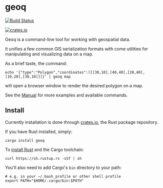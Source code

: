 # geoq

[![Build Status](https://travis-ci.org/worace/geoq.svg?branch=master)](https://travis-ci.org/worace/geoq)

[![crates.io](https://img.shields.io/badge/crates.io-v0.0.1-orange.svg)](https://crates.io/crates/geoq)

Geoq is a command-line tool for working with geospatial data.

It unifies a few common GIS serialization formats with come utilities for manipulating and visualizing data on a map.

As a brief taste, the command:

```
echo '{"type":"Polygon","coordinates":[[[30,10],[40,40],[20,40],[10,20],[30,10]]]}' | geoq map
```

will open a browser window to render the desired polygon on a map.

See the [Manual](https://github.com/worace/geoq/blob/master/manual.md) for more examples and available commands.

## Install

Currently installation is done through [crates.io](http://crates.io/), the Rust package repository.

If you have Rust installed, simply:

```
cargo install geoq
```

To [install Rust](https://www.rust-lang.org/en-US/install.html) and the Cargo toolchain:

```
curl https://sh.rustup.rs -sSf | sh
```

You'll also need to add Cargo's `bin` directory to your path:

```
# e.g. in your ~/.bash_profile or other shell profile
export PATH="$HOME/.cargo/bin:$PATH"
```
